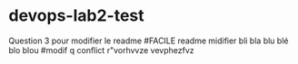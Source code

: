 # devops-lab2-test

Question 3 pour modifier le readme
#FACILE
readme midifier
bli bla blu blé blo blou
#modif q conflict
r"vorhvvze
vevphezfvz
